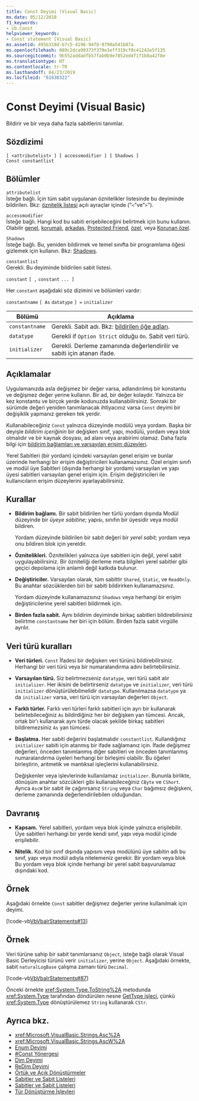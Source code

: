 ```yaml
---
title: Const Deyimi (Visual Basic)
ms.date: 05/12/2018
f1_keywords:
- vb.Const
helpviewer_keywords:
- Const statement [Visual Basic]
ms.assetid: 495b318d-b7c5-4198-94f8-0790a541b07a
ms.openlocfilehash: 089c2dca99373f379e1eff319cf8c41242e5f135
ms.sourcegitcommit: 9b552addadfb57fab0b9e7852ed4f1f1b8a42f8e
ms.translationtype: HT
ms.contentlocale: tr-TR
ms.lasthandoff: 04/23/2019
ms.locfileid: "61638322"
---
```

# <a name="const-statement-visual-basic"></a>Const Deyimi (Visual Basic)
Bildirir ve bir veya daha fazla sabitlerini tanımlar.  
  
## <a name="syntax"></a>Sözdizimi  
  
```  
[ <attributelist> ] [ accessmodifier ] [ Shadows ]   
Const constantlist  
```  
  
## <a name="parts"></a>Bölümler  
 `attributelist`  
 İsteğe bağlı. İçin tüm sabit uygulanan öznitelikler listesinde bu deyiminde bildirilen. Bkz: [öznitelik listesi](../../../visual-basic/language-reference/statements/attribute-list.md) açılı ayraçlar içinde ("`<`"ve"`>`").  
  
 `accessmodifier`  
 İsteğe bağlı. Hangi kod bu sabiti erişebileceğini belirtmek için bunu kullanın. Olabilir [genel](../../../visual-basic/language-reference/modifiers/public.md), [korumalı](../../../visual-basic/language-reference/modifiers/protected.md), [arkadaş](../../../visual-basic/language-reference/modifiers/friend.md), [Protected Friend](../modifiers/protected-friend.md), [özel](../../../visual-basic/language-reference/modifiers/private.md), veya [Korunan özel](../../language-reference/modifiers/private-protected.md).
  
 `Shadows`  
 İsteğe bağlı. Bu, yeniden bildirmek ve temel sınıfta bir programlama öğesi gizlemek için kullanın. Bkz: [Shadows](../../../visual-basic/language-reference/modifiers/shadows.md).  
  
 `constantlist`  
 Gerekli. Bu deyiminde bildirilen sabit listesi.  
  
 `constant` `[ ,` `constant` `... ]`  
  
 Her `constant` aşağıdaki söz dizimini ve bölümleri vardır:  
  
 `constantname` `[ As` `datatype` `] =` `initializer`  
  
|Bölümü|Açıklama|  
|----------|-----------------|  
|`constantname`|Gerekli. Sabit adı. Bkz: [bildirilen öğe adları](../../../visual-basic/programming-guide/language-features/declared-elements/declared-element-names.md).|  
|`datatype`|Gerekli if `Option Strict` olduğu `On`. Sabit veri türü.|  
|`initializer`|Gerekli. Derleme zamanında değerlendirilir ve sabiti için atanan ifade.|  
  
## <a name="remarks"></a>Açıklamalar  
 Uygulamanızda asla değişmez bir değer varsa, adlandırılmış bir konstantu ve değişmez değer yerine kullanın. Bir ad, bir değer kolaydır. Yalnızca bir kez konstantu ve birçok yerde kodunuzda kullanabilirsiniz. Sonraki bir sürümde değeri yeniden tanımlanacak ihtiyacınız varsa `Const` deyimi bir değişiklik yapmanız gereken tek yerdir.  
  
 Kullanabileceğiniz `Const` yalnızca düzeyinde modülü veya yordam. Başka bir deyişle *bildirim içeriğinin* bir değişken sınıf, yapı, modülü, yordam veya blok olmalıdır ve bir kaynak dosyası, ad alanı veya arabirimi olamaz. Daha fazla bilgi için [bildirim bağlamları ve varsayılan erişim düzeyleri](../../../visual-basic/language-reference/statements/declaration-contexts-and-default-access-levels.md).  
  
 Yerel Sabitleri (bir yordam) içindeki varsayılan genel erişim ve bunlar üzerinde herhangi bir erişim değiştiricileri kullanamazsınız. Özel erişim sınıfı ve modül üye Sabitleri (dışında herhangi bir yordam) varsayılan ve yapı üyesi sabitleri varsayılan genel erişim için. Erişim değiştiricileri ile kullanıcıların erişim düzeylerini ayarlayabilirsiniz.  
  
## <a name="rules"></a>Kurallar  
  
- **Bildirim bağlamı.** Bir sabit bildirilen her türlü yordam dışında Modül düzeyinde bir *üyeye sabitine*; yapısı, sınıfın bir üyesidir veya modül bildiren.  
  
     Yordam düzeyinde bildirilen bir sabit değeri bir *yerel sabit*; yordam veya onu bildiren blok için yereldir.  
  
- **Öznitelikleri.** Öznitelikleri yalnızca üye sabitleri için değil, yerel sabit uygulayabilirsiniz. Bir özniteliği derleme meta bilgileri yerel sabitler gibi geçici depolama için anlamlı değil katkıda bulunur.  
  
- **Değiştiriciler.** Varsayılan olarak, tüm sabittir `Shared`, `Static`, ve `ReadOnly`. Bu anahtar sözcüklerden biri bir sabiti bildirirken kullanamazsınız.  
  
     Yordam düzeyinde kullanamazsınız `Shadows` veya herhangi bir erişim değiştiricilerine yerel sabitleri bildirmek için.  
  
- **Birden fazla sabit.** Aynı bildirim deyiminde birkaç sabitleri bildirebilirsiniz belirtme `constantname` her biri için bölüm. Birden fazla sabit virgülle ayrılır.  
  
## <a name="data-type-rules"></a>Veri türü kuralları  
  
- **Veri türleri.** `Const` İfadesi bir değişken veri türünü bildirebilirsiniz. Herhangi bir veri türü veya bir numaralandırma adını belirtebilirsiniz.  
  
- **Varsayılan türü.** Siz belirtmezseniz `datatype`, veri türü sabit alır `initializer`. Her ikisini de belirtirseniz `datatype` ve `initializer`, veri türü `initializer` dönüştürülebilmelidir `datatype`. Kullanılmazsa `datatype` ya da `initializer` varsa, veri türü için varsayılan değerleri `Object`.  
  
- **Farklı türler.** Farklı veri türleri farklı sabitleri için ayrı bir kullanarak belirtebileceğiniz `As` bildirdiğiniz her bir değişken yan tümcesi. Ancak, ortak bir'ı kullanarak aynı türde olacak şekilde birkaç sabitleri bildiremezsiniz `As` yan tümcesi.  
  
- **Başlatma.** Her sabiti değerini başlatmalıdır `constantlist`. Kullandığınız `initializer` sabiti için atanmış bir ifade sağlamanız için. İfade değişmez değerleri, önceden tanımlanmış diğer sabitleri ve önceden tanımlanmış numaralandırma üyeleri herhangi bir birleşimi olabilir. Bu öğeleri birleştirin, aritmetik ve mantıksal işleçlerini kullanabilirsiniz.  
  
     Değişkenler veya işlevlerinde kullanılamaz `initializer`. Bununla birlikte, dönüşüm anahtar sözcükleri gibi kullanabileceğiniz `CByte` ve `CShort`. Ayrıca `AscW` bir sabit ile çağırırsanız `String` veya `Char` bağımsız değişkeni, derleme zamanında değerlendirilebilen olduğundan.  
  
## <a name="behavior"></a>Davranış  
  
- **Kapsam.** Yerel sabitleri, yordam veya blok içinde yalnızca erişilebilir. Üye sabitleri herhangi bir yerde kendi sınıf, yapı veya modül içinde erişilebilir.  
  
- **Nitelik.** Kod bir sınıf dışında yapısını veya modülünü üye sabitin adı bu sınıf, yapı veya modül adıyla nitelemeniz gerekir. Bir yordam veya blok Bu yordam veya blok içinde herhangi bir yerel sabit başvurulamaz dışındaki kod.  
  
## <a name="example"></a>Örnek  
 Aşağıdaki örnekte `Const` sabitler değişmez değerler yerine kullanılmak için deyimi.  
  
 [!code-vb[VbVbalrStatements#13](~/samples/snippets/visualbasic/VS_Snippets_VBCSharp/VbVbalrStatements/VB/Class1.vb#13)]  
  
## <a name="example"></a>Örnek  
 Veri türüne sahip bir sabit tanımlarsanız `Object`, isteğe bağlı olarak Visual Basic Derleyicisi türünü verir `initializer`, yerine `Object`. Aşağıdaki örnekte, sabit `naturalLogBase` çalışma zamanı türü `Decimal`.  
  
 [!code-vb[VbVbalrStatements#87](~/samples/snippets/visualbasic/VS_Snippets_VBCSharp/VbVbalrStatements/VB/Class1.vb#87)]  
  
 Önceki örnekte <xref:System.Type.ToString%2A> metodunda <xref:System.Type> tarafından döndürülen nesne [GetType işleci](../../../visual-basic/language-reference/operators/gettype-operator.md), çünkü <xref:System.Type> dönüştürülemez `String` kullanarak `CStr`.  
  
## <a name="see-also"></a>Ayrıca bkz.

- <xref:Microsoft.VisualBasic.Strings.Asc%2A>
- <xref:Microsoft.VisualBasic.Strings.AscW%2A>
- [Enum Deyimi](../../../visual-basic/language-reference/statements/enum-statement.md)
- [#Const Yönergesi](../../../visual-basic/language-reference/directives/const-directive.md)
- [Dim Deyimi](../../../visual-basic/language-reference/statements/dim-statement.md)
- [ReDim Deyimi](../../../visual-basic/language-reference/statements/redim-statement.md)
- [Örtük ve Açık Dönüştürmeler](../../../visual-basic/programming-guide/language-features/data-types/implicit-and-explicit-conversions.md)
- [Sabitler ve Sabit Listeleri](../../../visual-basic/programming-guide/language-features/constants-enums/index.md)
- [Sabitler ve Sabit Listeleri](../../../visual-basic/language-reference/constants-and-enumerations.md)
- [Tür Dönüştürme İşlevleri](../../../visual-basic/language-reference/functions/type-conversion-functions.md)
